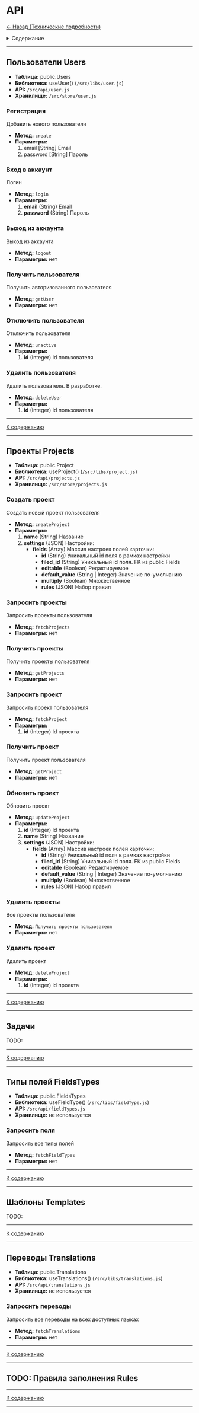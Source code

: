 # API <a name="top" id="top"></a>

[<- Назад (Технические подробности)](./index.md)

<details> 
  <summary>Содержание</summary>
  <ul>
    <li>
      <a href=#users>Пользователи</a>
      <ul>
        <li><a href="#user-signup">Регистрация</a>
        <li><a href="#user-signin">Вход в аккаунт</a>
        <li><a href="#user-signout">Выход из аккаунта</a>
        <li><a href="#user-get">Получить пользователя</a>
        <li><a href="#user-unactive">Отключение пользователя</a>
        <li><a href="#user-delete">Удалить пользователя</a>
      </ul>
    </li>
    <li>
      <a href=#projects>Проекты</a>
      <ul>
        <li><a href="#projects-create">Создать проект</a>
        <li><a href="#projects-fetch-many">Запросить проекты</a>
        <li><a href="#projects-get-many">Получить проекты</a>
        <li><a href="#projects-fetch-one">Запросить проект</a>
        <li><a href="#projects-get-one">Получить проект</a>
        <li><a href="#projects-update">Обновить проект</a>
        <li><a href="#projects-delete-many">Удалить проекты</a>
        <li><a href="#projects-delete-one">Удалить проект</a>
      </ul>
    </li>
    <li>
      <a href=#tasks>Задачи</a>
      <ul>
        <li>TODO:
      </ul>
    </li>
    <li>
      <a href=#types>Типы полей</a>
      <ul>
        <li><a href="#types-fetch">Запросить поля</a>
      </ul>
    </li>
    <li>
      <a href=#types>Шаблоны</a>
      <ul>
        <li>TODO:
      </ul>
    </li>
    <li>
      <a href=#translations>Переводы</a>
      <ul>
        <li><a href="#translations-fetch">Запросить переводы</a>
      </ul>
    </li>
    <li>
      <a href=#rules>Правила заполнения</a>
      <ul>
        <li>TODO:
      </ul>
    </li>
  </ul>
</details>

---

## Пользователи Users <a name="user" id="user"></a>

- **Таблица:** public.Users
- **Библиотека:** useUser() (`/src/libs/user.js`)
- **API:** `/src/api/user.js`
- **Хранилище:** `/src/store/user.js`

### **Регистрация** <a name="user-signup" id="user-signup"></a>

Добавить нового пользователя

- **Метод:** `create`
- **Параметры:**
  1. email [String] Email
  1. password [String] Пароль

### **Вход в аккаунт** <a name="user-signin" id="user-signin"></a>

Логин

- **Метод:** `login`
- **Параметры:**
  1. **email** (String) Email
  2. **password** (String) Пароль

### **Выход из аккаунта** <a name="user-signout" id="user-signout"></a>

Выход из аккаунта

- **Метод:** `logout`
- **Параметры:** нет

### **Получить пользователя** <a name="user-get" id="user-get"></a>

Получить авторизованного пользователя

- **Метод:** `getUser`
- **Параметры:** нет

### **Отключить пользователя** <a name="user-unactive" id="user-unactive"></a>

Отключить пользователя

- **Метод:** `unactive`
- **Параметры:**
  1. **id** (Integer) Id пользователя

### **Удалить пользователя** <a name="user-delete" id="user-delete"></a>

Удалить пользователя. В разработке.

- **Метод:** `deleteUser`
- **Параметры:**
  1. **id** (Integer) Id пользователя

---

<a href="#top">К содержанию</a>

---

## Проекты Projects <a name=projects id="projects"></a>

- **Таблица:** public.Project
- **Библиотека:** useProject() (`/src/libs/project.js`)
- **API:** `/src/api/projects.js`
- **Хранилище:** `/src/store/projects.js`

### **Создать проект** <a name="projects-create" id="projects-create"></a>

Создать новый проект пользователя

- **Метод:** `createProject`
- **Параметры:**
  1. **name** (String) Название
  1. **settings** (JSON) Настройки:
      - **fields** (Array) Массив настроек полей карточки:
        - **id** (String) Уникальный id поля в рамках настройки
        - **filed_id** (String) Уникальный id поля. FK из public.Fields
        - **editable** (Boolean) Редактируемое
        - **default_value** (String | Integer) Значение по-умолчанию
        - **multiply** (Boolean) Множественное
        - **rules** (JSON) Набор правил

### **Запросить проекты** <a name="projects-fetch-many" id="projects-fetch-many"></a>

Запросить проекты пользователя

- **Метод:** `fetchProjects`
- **Параметры:** нет

### **Получить проекты** <a name="projects-get-many" id="projects-get-many"></a>

Получить проекты пользователя

- **Метод:** `getProjects`
- **Параметры:** нет

### **Запросить проект** <a name="projects-fetch-one" id="projects-fetch-one"></a>

Запросить проект пользователя

- **Метод:** `fetchProject`
- **Параметры:**
  1. **id** (Integer) Id проекта

### **Получить проект** <a name="projects-get-one" id="projects-get-one"></a>

Получить проект пользователя

- **Метод:** `getProject`
- **Параметры:** нет

### **Обновить проект** <a name="projects-update" id="projects-update"></a>

Обновить проект

- **Метод:** `updateProject`
- **Параметры:**
  1. **id** (Integer) Id проекта
  1. **name** (String) Название
  1. **settings** (JSON) Настройки:
      - **fields** (Array) Массив настроек полей карточки:
        - **id** (String) Уникальный id поля в рамках настройки
        - **filed_id** (String) Уникальный id поля. FK из public.Fields
        - **editable** (Boolean) Редактируемое
        - **default_value** (String | Integer) Значение по-умолчанию
        - **multiply** (Boolean) Множественное
        - **rules** (JSON) Набор правил

### **Удалить проекты** <a name="projects-delete-many" id="projects-delete-many"></a>

Все проекты пользователя

- **Метод:** `Получить проекты пользователя`
- **Параметры:** нет

### **Удалить проект** <a name="projects-delete-one" id="projects-delete-one"></a>

Удалить проект

- **Метод:** `deleteProject`
- **Параметры:**
  1. **id** (Integer) id проекта

---

<a href="#top">К содержанию</a>

---

## Задачи <a name="tasks" id="tasks"></a>

TODO:

---

<a href="#top">К содержанию</a>

---

## Типы полей FieldsTypes <a name="types" id="types"></a>

- **Таблица:** public.FieldsTypes
- **Библиотека:** useFieldType() (`/src/libs/fieldType.js`)
- **API:** `/src/api/fieldTypes.js`
- **Хранилище:** не используется

### **Запросить поля** <a name="types-fetch" id="types-fetch"></a>

Запросить все типы полей

- **Метод:** `fetchFieldTypes`
- **Параметры:** нет

---

<a href="#top">К содержанию</a>

---

## Шаблоны Templates <a name="templates" id="templates"></a>

TODO:

---

<a href="#top">К содержанию</a>

---

## Переводы Translations <a name="translations" id="translations"></a>

- **Таблица:** public.Translations
- **Библиотека:** useTranslations() (`/src/libs/translations.js`)
- **API:** `/src/api/translations.js`
- **Хранилище:** не используется

### **Запросить переводы** <a name="translations-fetch" id="translations-fetch"></a>

Запросить все переводы на всех доступных языках

- **Метод:** `fetchTranslations`
- **Параметры:** нет

---

<a href="#top">К содержанию</a>

---

## TODO: Правила заполнения Rules <a name="rules" id="rules"></a>

---

<a href="#top">К содержанию</a>

---

